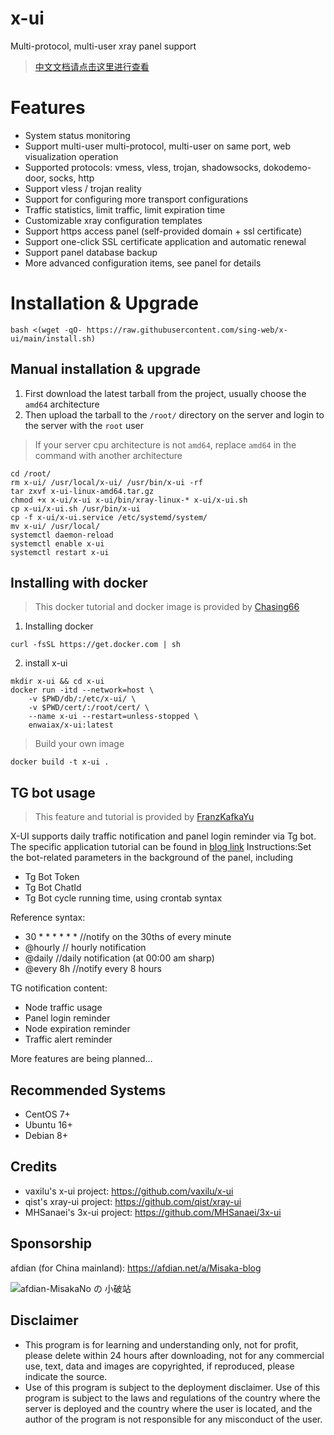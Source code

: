 # x-ui

Multi-protocol, multi-user xray panel support

> [中文文档请点击这里进行查看](./README_CN.md)

# Features

- System status monitoring
- Support multi-user multi-protocol, multi-user on same port, web visualization operation
- Supported protocols: vmess, vless, trojan, shadowsocks, dokodemo-door, socks, http
- Support vless / trojan reality
- Support for configuring more transport configurations
- Traffic statistics, limit traffic, limit expiration time
- Customizable xray configuration templates
- Support https access panel (self-provided domain + ssl certificate)
- Support one-click SSL certificate application and automatic renewal
- Support panel database backup
- More advanced configuration items, see panel for details

# Installation & Upgrade

```
bash <(wget -qO- https://raw.githubusercontent.com/sing-web/x-ui/main/install.sh)
```

## Manual installation & upgrade

1. First download the latest tarball from the project, usually choose the `amd64` architecture
2. Then upload the tarball to the `/root/` directory on the server and login to the server with the `root` user

> If your server cpu architecture is not `amd64`, replace `amd64` in the command with another architecture

```
cd /root/
rm x-ui/ /usr/local/x-ui/ /usr/bin/x-ui -rf
tar zxvf x-ui-linux-amd64.tar.gz
chmod +x x-ui/x-ui x-ui/bin/xray-linux-* x-ui/x-ui.sh
cp x-ui/x-ui.sh /usr/bin/x-ui
cp -f x-ui/x-ui.service /etc/systemd/system/
mv x-ui/ /usr/local/
systemctl daemon-reload
systemctl enable x-ui
systemctl restart x-ui
```

## Installing with docker

> This docker tutorial and docker image is provided by [Chasing66](https://github.com/Chasing66)

1. Installing docker

```shell
curl -fsSL https://get.docker.com | sh
```

2. install x-ui

```shell
mkdir x-ui && cd x-ui
docker run -itd --network=host \
    -v $PWD/db/:/etc/x-ui/ \
    -v $PWD/cert/:/root/cert/ \
    --name x-ui --restart=unless-stopped \
    enwaiax/x-ui:latest
```

> Build your own image

```shell
docker build -t x-ui .
```

## TG bot usage

> This feature and tutorial is provided by [FranzKafkaYu](https://github.com/FranzKafkaYu)

X-UI supports daily traffic notification and panel login reminder via Tg bot.
The specific application tutorial can be found in [blog link](https://coderfan.net/how-to-use-telegram-bot-to-alarm-you-when-someone-login-into-your-vps.html)
Instructions:Set the bot-related parameters in the background of the panel, including

- Tg Bot Token
- Tg Bot ChatId
- Tg Bot cycle running time, using crontab syntax  

Reference syntax:
- 30 * * * * * * //notify on the 30ths of every minute
- @hourly // hourly notification
- @daily //daily notification (at 00:00 am sharp)
- @every 8h //notify every 8 hours  

TG notification content:
- Node traffic usage
- Panel login reminder
- Node expiration reminder
- Traffic alert reminder  

More features are being planned...

## Recommended Systems

- CentOS 7+
- Ubuntu 16+
- Debian 8+

## Credits

* vaxilu's x-ui project: https://github.com/vaxilu/x-ui
* qist's xray-ui project: https://github.com/qist/xray-ui
* MHSanaei's 3x-ui project: https://github.com/MHSanaei/3x-ui

## Sponsorship

afdian (for China mainland): https://afdian.net/a/Misaka-blog

![afdian-MisakaNo の 小破站](https://user-images.githubusercontent.com/122191366/211533469-351009fb-9ae8-4601-992a-abbf54665b68.jpg)

## Disclaimer

* This program is for learning and understanding only, not for profit, please delete within 24 hours after downloading, not for any commercial use, text, data and images are copyrighted, if reproduced, please indicate the source.
* Use of this program is subject to the deployment disclaimer. Use of this program is subject to the laws and regulations of the country where the server is deployed and the country where the user is located, and the author of the program is not responsible for any misconduct of the user.